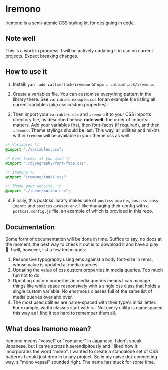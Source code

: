 # Iremono

Iremono is a semi-atomic CSS styling kit for designing in code.

## Note well

This is a work in progress. I will be actively updating it in use on current projects. Expect breaking changes.

## How to use it

1. Install: `yarn add callumflack/iremono` or `npm i callumflack/iremono`.

2. Create a variables file. You can customise everything pattern in the library there. See `variables.example.css` for an example file listing all current variables (aka css custom properties).

3. Then import your `variables.css` and `iremono` it to your CSS imports directory file, as described below. **note well:** the order of imports matters. Add your variables first, then font-faces (if required), and then `iremono`. Theme stylings should be last. This way, all utilities and mixins within `iremono` will be available in your theme css as well.

```css
/* Variables */
@import "./variables.css";

/* Font faces, if you wish */
@import "./typography/font-face.css";

/* Iremono */
@import "iremono/index.css";

/* Theme your website… */
@import "./theme/button.css";
```

4. Finally, this postcss library makes use of `postcss-mixins`, `postcss-easy-import` and `postcss-preset-env`. I like managing their config with a `postcss.config.js` file, an example of which is provided in this repo.

## Documentation

Some form of documentation will be done in time. Suffice to say, no docs at the moment. the best way to check it out is to download it and have a play 🤣. I will, however, list a few techniques:

1. Responsive typography using ems against a body font-size in rems, whose value is updated at media queries.
2. Updating the value of css custom properties in media queries. Too much fun not to do.
3. Updating custom properties in media queries means I can manage things like white space responsively with a single css class that holds a single custom variable. No enormous classes full of the same list of media queries over and over.
4. The most used utilities are name-spaced with their type's initial letter. For example, width classes start with `n-`. Not every utility is namespaced this way as I find it too hard to remember them all.

## What does Iremono mean?

Iremono means "vessel" or "container" in Japanese. I don't speak Japanese, but I came across it serendipitously and I liked how it incorporates the word "mono". I wanted to create a standalone set of CSS patterns I could just drop in to any project. So in my naive dot-connecting way, a "mono vessel" sounded right. The name has stuck for some time.
